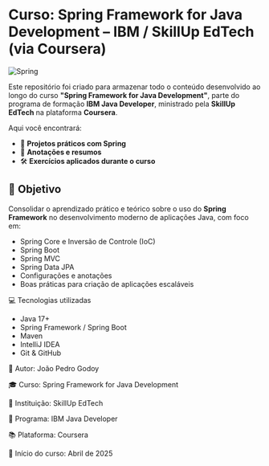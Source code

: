 # Curso: Spring Framework for Java Development – IBM / SkillUp EdTech (via Coursera)

![Spring](https://img.shields.io/badge/Spring-Framework-6DB33F?logo=spring&logoColor=white&style=for-the-badge) 

Este repositório foi criado para armazenar todo o conteúdo desenvolvido ao longo do curso **"Spring Framework for Java Development"**, parte do programa de formação **IBM Java Developer**, ministrado pela **SkillUp EdTech** na plataforma **Coursera**.

Aqui você encontrará:

- 📁 **Projetos práticos com Spring**
- 🧠 **Anotações e resumos**
- 🛠️ **Exercícios aplicados durante o curso**

## 📌 Objetivo

Consolidar o aprendizado prático e teórico sobre o uso do **Spring Framework** no desenvolvimento moderno de aplicações Java, com foco em:

- Spring Core e Inversão de Controle (IoC)
- Spring Boot
- Spring MVC
- Spring Data JPA
- Configurações e anotações
- Boas práticas para criação de aplicações escaláveis


💻 Tecnologias utilizadas

- Java 17+
- Spring Framework / Spring Boot
- Maven
- IntelliJ IDEA
- Git & GitHub

📌 Autor: João Pedro Godoy

🎓 Curso: Spring Framework for Java Development

🏫 Instituição: SkillUp EdTech

💼 Programa: IBM Java Developer

📚 Plataforma: Coursera

📅 Início do curso: Abril de 2025

